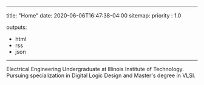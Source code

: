 

---
title: "Home"
date: 2020-06-06T16:47:38-04:00
sitemap:
  priority : 1.0

outputs:
- html
- rss
- json
---

<p>Electrical Engineering Undergraduate at Illinois Institute of Technology. Pursuing specialization in Digital Logic Design and Master's degree in VLSI.</p>